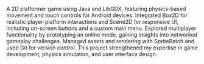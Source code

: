 A 2D platformer game using Java and LibGDX, featuring physics-based movement and touch controls for Android devices. Integrated Box2D for realistic player-platform interactions and Scene2D for responsive UI, including on-screen buttons and a custom main menu. Explored multiplayer functionality by prototyping an online mode, gaining insights into networked gameplay challenges. Managed assets and rendering with SpriteBatch and used Git for version control. This project strengthened my expertise in game development, physics simulation, and user interface design.
